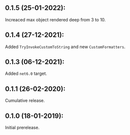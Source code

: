 ## 0.1.5 (25-01-2022):

Increaced max object rendered deep from 3 to 10.

## 0.1.4 (27-12-2021):

Added `TryInvokeCustomToString` and new `CustomFormatters`.

## 0.1.3 (06-12-2021):

Added `net6.0` target.

## 0.1.1 (26-02-2020):

Cumulative release.	

## 0.1.0 (18-01-2019): 

Initial prerelease.
